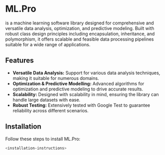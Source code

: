 # ML.Pro

<Your-Library-Name> is a machine learning software library designed for comprehensive and versatile data analysis, optimization, and predictive modeling. Built with robust class design principles including encapsulation, inheritance, and polymorphism, it offers scalable and feasible data processing pipelines suitable for a wide range of applications.

## Features

- **Versatile Data Analysis:** Support for various data analysis techniques, making it suitable for numerous domains.
- **Optimization & Predictive Modelling:** Advanced algorithms for optimization and predictive modeling to drive accurate results.
- **Scalability:** Designed with scalability in mind, ensuring the library can handle large datasets with ease.
- **Robust Testing:** Extensively tested with Google Test to guarantee reliability across different scenarios.

## Installation

Follow these steps to install ML.Pro:

```bash
<installation-instructions>
